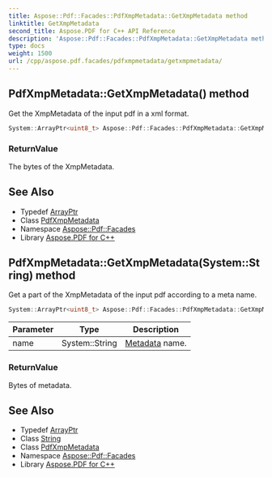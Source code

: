 ```yaml
---
title: Aspose::Pdf::Facades::PdfXmpMetadata::GetXmpMetadata method
linktitle: GetXmpMetadata
second_title: Aspose.PDF for C++ API Reference
description: 'Aspose::Pdf::Facades::PdfXmpMetadata::GetXmpMetadata method. Get the XmpMetadata of the input pdf in a xml format in C++.'
type: docs
weight: 1500
url: /cpp/aspose.pdf.facades/pdfxmpmetadata/getxmpmetadata/
---
```

## PdfXmpMetadata::GetXmpMetadata() method


Get the XmpMetadata of the input pdf in a xml format.

```cpp
System::ArrayPtr<uint8_t> Aspose::Pdf::Facades::PdfXmpMetadata::GetXmpMetadata()
```


### ReturnValue

The bytes of the XmpMetadata.

## See Also

* Typedef [ArrayPtr](../../../system/arrayptr/)
* Class [PdfXmpMetadata](../)
* Namespace [Aspose::Pdf::Facades](../../)
* Library [Aspose.PDF for C++](../../../)
## PdfXmpMetadata::GetXmpMetadata(System::String) method


Get a part of the XmpMetadata of the input pdf according to a meta name.

```cpp
System::ArrayPtr<uint8_t> Aspose::Pdf::Facades::PdfXmpMetadata::GetXmpMetadata(System::String name)
```


| Parameter | Type | Description |
| --- | --- | --- |
| name | System::String | [Metadata](../../../aspose.pdf/metadata/) name. |

### ReturnValue

Bytes of metadata.

## See Also

* Typedef [ArrayPtr](../../../system/arrayptr/)
* Class [String](../../../system/string/)
* Class [PdfXmpMetadata](../)
* Namespace [Aspose::Pdf::Facades](../../)
* Library [Aspose.PDF for C++](../../../)
